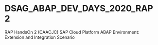 # DSAG_ABAP_DEV_DAYS_2020_RAP2
RAP HandsOn 2 (CAACJC) SAP Cloud Platform ABAP Environment: Extension and Integration Scenario
